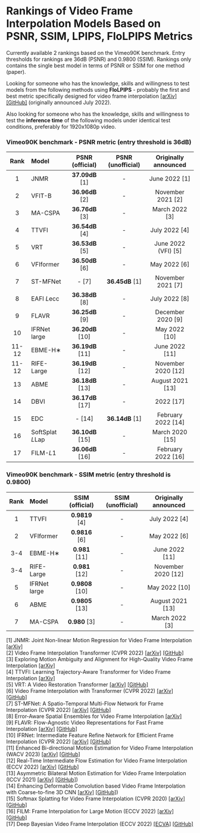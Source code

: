 # Rankings of Video Frame Interpolation Models Based on PSNR, SSIM, LPIPS, FloLPIPS Metrics

Currently available 2 rankings based on the Vimeo90K benchmark. Entry thresholds for rankings are 36dB (PSNR) and 0.9800 (SSIM). Rankings only contains the single best model in terms of PSNR or SSIM for one method (paper).

Looking for someone who has the knowledge, skills and willingness to test models from the following methods using **FloLPIPS** - probably the first and best metric specifically designed for video frame interpolation [[arXiv]](https://arxiv.org/abs/2207.08119) [[GitHub]](https://github.com/danielism97/flolpips) (originally announced July 2022).

Also looking for someone who has the knowledge, skills and willingness to test the **inference time** of the following models under identical test conditions, preferably for 1920x1080p video.

### Vimeo90K benchmark - PSNR metric (entry threshold is 36dB)

| Rank | Model | PSNR (official) | PSNR (unofficial) | Originally announced | 
| :----:| :---- | :----: | :----: | :----: |
| 1 | JNMR | **37.09dB** [1] | - | June 2022 [1] |
| 2 | VFIT-B | **36.96dB** [2] | - | November 2021 [2] |
| 3 | MA-CSPA |  **36.76dB** [3] | - | March 2022 [3] |
| 4 | TTVFI |  **36.54dB** [4] | - | July 2022 [4] |
| 5 | VRT |  **36.53dB** [5] | - | June 2022 (VFI) [5] |
| 6 | VFIformer |  **36.50dB** [6] | - | May 2022 [6] |
| 7 | ST-MFNet | - [7] | **36.45dB** [1] | November 2021 [7] |
| 8 | EAFI *L*ecc |  **36.38dB** [8] | - | July 2022 [8] |
| 9 | FLAVR |  **36.25dB** [9] | - | December 2020 [9] |
| 10 | IFRNet large |  **36.20dB** [10] | - | May 2022 [10] |
| 11-12 | EBME-H∗ |  **36.19dB** [11] | - | June 2022 [11] |
| 11-12 | RIFE-Large |  **36.19dB** [12] | - | November 2020 [12] |
| 13 | ABME |  **36.18dB** [13] | - | August 2021 [13] |
| 14 | DBVI |  **36.17dB** [17] | - | 2022 [17] |
| 15 | EDC | - [14] | **36.14dB** [1] | February 2022 [14] |
| 16 | SoftSplat *L*Lap |  **36.10dB** [15] | - | March 2020 [15] |
| 17 | FILM-*L*1 |  **36.06dB** [16] | - | February 2022 [16] |

### Vimeo90K benchmark - SSIM metric (entry threshold is 0.9800)

| Rank | Model | SSIM (official) | SSIM (unofficial) | Originally announced | 
| :----:| :---- | :----: | :----: | :----: |
| 1 | TTVFI |  **0.9819** [4] | - | July 2022 [4] |
| 2 | VFIformer |  **0.9816** [6] | - | May 2022 [6] |
| 3-4 | EBME-H∗ |  **0.981** [11] | - | June 2022 [11] |
| 3-4 | RIFE-Large |  **0.981** [12] | - | November 2020 [12] |
| 5 | IFRNet large |  **0.9808** [10] | - | May 2022 [10] |
| 6 | ABME |  **0.9805** [13] | - | August 2021 [13] |
| 7 | MA-CSPA |  **0.980** [3] | - | March 2022 [3] |

[1] JNMR: Joint Non-linear Motion Regression for Video Frame Interpolation [[arXiv]](https://arxiv.org/abs/2206.04231)  
[2] Video Frame Interpolation Transformer (CVPR 2022) [[arXiv]](https://arxiv.org/abs/2111.13817) [[GitHub]](https://github.com/zhshi0816/Video-Frame-Interpolation-Transformer)  
[3] Exploring Motion Ambiguity and Alignment for High-Quality Video Frame Interpolation [[arXiv]](https://arxiv.org/abs/2203.10291)  
[4] TTVFI: Learning Trajectory-Aware Transformer for Video Frame Interpolation [[arXiv]](https://arxiv.org/abs/2207.09048)  
[5] VRT: A Video Restoration Transformer [[arXiv]](https://arxiv.org/abs/2201.12288) [[GitHub]](https://github.com/JingyunLiang/VRT)  
[6] Video Frame Interpolation with Transformer (CVPR 2022) [[arXiv]](https://arxiv.org/abs/2205.07230) [[GitHub]](https://github.com/dvlab-research/VFIformer)  
[7] ST-MFNet: A Spatio-Temporal Multi-Flow Network for Frame Interpolation (CVPR 2022) [[arXiv]](https://arxiv.org/abs/2111.15483) [[GitHub]](https://github.com/danielism97/ST-MFNet)  
[8] Error-Aware Spatial Ensembles for Video Frame Interpolation [[arXiv]](https://arxiv.org/abs/2207.12305)  
[9] FLAVR: Flow-Agnostic Video Representations for Fast Frame Interpolation [[arXiv]](https://arxiv.org/abs/2012.08512) [[GitHub]](https://github.com/tarun005/FLAVR)  
[10] IFRNet: Intermediate Feature Refine Network for Efficient Frame Interpolation (CVPR 2022) [[arXiv]](https://arxiv.org/abs/2205.14620) [[GitHub]](https://github.com/ltkong218/IFRNet)  
[11] Enhanced Bi-directional Motion Estimation for Video Frame Interpolation (WACV 2023) [[arXiv]](https://arxiv.org/abs/2206.08572) [[GitHub]](https://github.com/srcn-ivl/EBME)  
[12] Real-Time Intermediate Flow Estimation for Video Frame Interpolation (ECCV 2022) [[arXiv]](https://arxiv.org/abs/2011.06294) [[GitHub]](https://github.com/megvii-research/ECCV2022-RIFE)  
[13] Asymmetric Bilateral Motion Estimation for Video Frame Interpolation (ICCV 2021) [[arXiv]](https://arxiv.org/abs/2108.06815) [[GitHub]](https://github.com/JunHeum/ABME))  
[14] Enhancing Deformable Convolution based Video Frame Interpolation with Coarse-to-fine 3D CNN [[arXiv]](https://arxiv.org/abs/2202.07731) [[GitHub]](https://github.com/danielism97/EDC))  
[15] Softmax Splatting for Video Frame Interpolation (CVPR 2020) [[arXiv]](https://arxiv.org/abs/2003.05534)
 [[GitHub]](https://github.com/sniklaus/softmax-splatting)  
[16] FILM: Frame Interpolation for Large Motion (ECCV 2022) [[arXiv]](https://arxiv.org/abs/2202.04901) [[GitHub]](https://github.com/google-research/frame-interpolation)  
[17] Deep Bayesian Video Frame Interpolation (ECCV 2022) [[ECVA]](https://www.ecva.net/papers/eccv_2022/papers_ECCV/html/1287_ECCV_2022_paper.php) [[GitHub]](https://github.com/Oceanlib/DBVI)  

